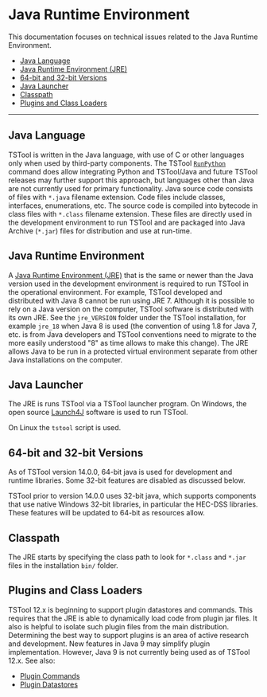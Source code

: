 # Java Runtime Environment #

This documentation focuses on technical issues related to the Java Runtime Environment.

* [Java Language](#java-language)
* [Java Runtime Environment (JRE)](#java-runtime-environment_1)
* [64-bit and 32-bit Versions](#64-bit-and-32-bit-versions)
* [Java Launcher](#java-launcher)
* [Classpath](#classpath)
* [Plugins and Class Loaders](#plugins-and-class-loaders)

--------------

## Java Language ##

TSTool is written in the Java language, with use of C or other languages only when used by third-party components.
The TSTool [`RunPython`](https://opencdss.state.co.us/tstool/latest/doc-user/command-ref/RunPython/RunPython/)
command does allow integrating Python and TSTool/Java and future TSTool releases may further support this approach,
but languages other than Java are not currently used for primary functionality.
Java source code consists of files with `*.java` filename extension.
Code files include classes, interfaces, enumerations, etc.
The source code is compiled into bytecode in class files with `*.class` filename extension.
These files are directly used in the development environment to run TSTool and are
packaged into Java Archive (`*.jar`) files for distribution and use at run-time.

## Java Runtime Environment ##

A [Java Runtime Environment (JRE)](../../resources.md#java) that is the same or newer than the Java version used in the development environment
is required to run TSTool in the operational environment.
For example, TSTool developed and distributed with Java 8 cannot be run using JRE 7.
Although it is possible to rely on a Java version on the computer, TSTool software
is distributed with its own JRE.  See the `jre_VERSION` folder under the TSTool installation,
for example `jre_18` when Java 8 is used (the convention of using 1.8 for Java 7, etc. is from Java developers
and TSTool conventions need to migrate to the more easily understood "8" as time allows to make this change).
The JRE allows Java to be run in a protected virtual environment separate from other Java installations on the computer.

## Java Launcher ##

The JRE is runs TSTool via a TSTool launcher program.
On Windows, the open source [Launch4J](../../resources.md#launch4j)
software is used to run TSTool.

On Linux the `tstool` script is used.

## 64-bit and 32-bit Versions ##

As of TSTool version 14.0.0, 64-bit java is used for development and runtime libraries.
Some 32-bit features are disabled as discussed below.

TSTool prior to version 14.0.0 uses 32-bit java,
which supports components that use native Windows 32-bit libraries,
in particular the HEC-DSS libraries.
These features will be updated to 64-bit as resources allow.

## Classpath ##

The JRE starts by specifying the class path to look for `*.class` and `*.jar` files in the installation `bin/` folder.

## Plugins and Class Loaders ##

TSTool 12.x is beginning to support plugin datastores and commands.
This requires that the JRE is able to dynamically load code from plugin jar files.
It also is helpful to isolate such plugin files from the main distribution.
Determining the best way to support plugins is an area of active research and development.
New features in Java 9 may simplify plugin implementation.
However, Java 9 is not currently being used as of TSTool 12.x.
See also:

* [Plugin Commands](../plugin-commands/plugin-commands.md)
* [Plugin Datastores](../plugin-datastores/plugin-datastores.md)
